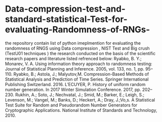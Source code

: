 # Data-compression-test-and-standard-statistical-Test-for-evaluating-Randomness-of-RNGs-
the repository contain list of python imeplmention for evaluating the randomness of RNGS using Data compression , NIST Test and Big crush (TestU01 techniques )
the research conducted on the basis of  the scientific research papers and literature listed refrenced below:
Ryabko, B. Y.; Monarev, V. A. Using information theory approach to randomness testing: Journal of Statistical Planning and Inference. 2005, vol. 133, no. 1, pp. 95–110.
Ryabko, B.; Astola, J.; Malyutov,M. Compression-Based Methods of Statistical Analysis and Prediction of Time Series. Springer International Publishing Switzerland. 2016.
L’ECUYER, P. History of uniform random number generation. In 2017 Winter Simulation Conference. 2017, pp. 202–230.
Rukhin, A.; Soto, J.; Nechvatal, J.; Smid, M.; Barker, E.; Leigh, S.; Levenson, M.; Vangel, M.; Banks, D.; Heckert, A.; Dray, J.;Vo,s. A Statistical Test Suite for Random and Pseudorandom Number Generators for Cryptographic Applications. National Institute of Standards and Technology, 2010.
